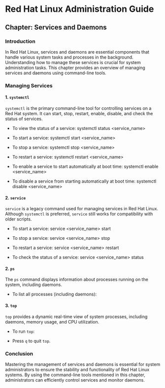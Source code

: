 # Red Hat Linux Administration Guide

## Chapter: Services and Daemons

### Introduction

In Red Hat Linux, services and daemons are essential components that handle various system tasks and processes in the background. Understanding how to manage these services is crucial for system administration tasks. This chapter provides an overview of managing services and daemons using command-line tools.

### Managing Services

#### 1. `systemctl`

`systemctl` is the primary command-line tool for controlling services on a Red Hat system. It can start, stop, restart, enable, disable, and check the status of services.

- To view the status of a service:
systemctl status <service_name>


- To start a service:
systemctl start <service_name>


- To stop a service:
systemctl stop <service_name>


- To restart a service:
systemctl restart <service_name>


- To enable a service to start automatically at boot time:
systemctl enable <service_name>


- To disable a service from starting automatically at boot time:
systemctl disable <service_name>


#### 2. `service`

`service` is a legacy command used for managing services in Red Hat Linux. Although `systemctl` is preferred, `service` still works for compatibility with older scripts.

- To start a service:
service <service_name> start


- To stop a service:
service <service_name> stop


- To restart a service:
service <service_name> restart


- To check the status of a service:
service <service_name> status


#### 2. `ps`

The `ps` command displays information about processes running on the system, including daemons.

- To list all processes (including daemons):

#### 3. `top`

`top` provides a dynamic real-time view of system processes, including daemons, memory usage, and CPU utilization.

- To run `top`:

- Press `q` to quit `top`.

### Conclusion

Mastering the management of services and daemons is essential for system administrators to ensure the stability and functionality of Red Hat Linux systems. By using the command-line tools mentioned in this chapter, administrators can efficiently control services and monitor daemons.
